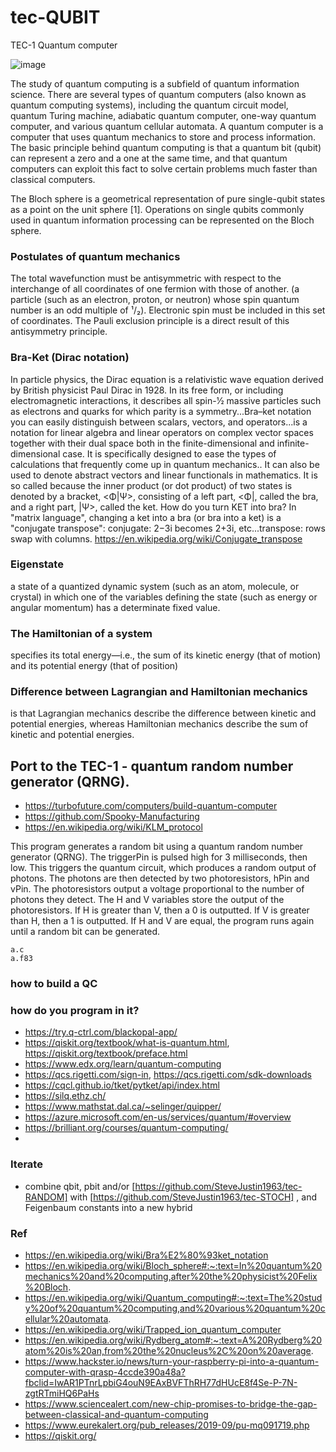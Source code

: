 # tec-QUBIT
TEC-1 Quantum computer


![image](https://user-images.githubusercontent.com/58069246/168208704-accd312d-889d-4fb1-8918-afbac26e6cf5.png)

The study of quantum computing is a subfield of quantum information science. There are several types of quantum computers (also known as quantum computing systems), including the quantum circuit model, quantum Turing machine, adiabatic quantum computer, one-way quantum computer, and various quantum cellular automata. A quantum computer is a computer that uses quantum mechanics to store and process information. The basic principle behind quantum computing is that a quantum bit (qubit) can represent a zero and a one at the same time, and that quantum computers can exploit this fact to solve certain problems much faster than classical computers.

The Bloch sphere is a geometrical representation of pure single-qubit states as a point on the unit sphere [1]. Operations on single qubits commonly used in quantum information processing can be represented on the Bloch sphere. 

### Postulates of quantum mechanics
The total wavefunction must be antisymmetric with respect to the interchange of all coordinates of one fermion with those of another. (a particle (such as an electron, proton, or neutron) whose spin quantum number is an odd multiple of ¹/₂). Electronic spin must be included in this set of coordinates. The Pauli exclusion principle is a direct result of this antisymmetry principle.

### Bra-Ket (Dirac notation)
In particle physics, the Dirac equation is a relativistic wave equation derived by British physicist Paul Dirac in 1928. In its free form, or including electromagnetic interactions, it describes all spin-1⁄2 massive particles such as electrons and quarks for which parity is a symmetry...Bra–ket notation you can easily distinguish between scalars, vectors, and operators...is a notation for linear algebra and linear operators on complex vector spaces together with their dual space both in the finite-dimensional and infinite-dimensional case. It is specifically designed to ease the types of calculations that frequently come up in quantum mechanics.. It can also be used to denote abstract vectors and linear functionals in mathematics. It is so called because the inner product (or dot product) of two states is denoted by a bracket, <Φ|Ψ>, consisting of a left part, <Φ|, called the bra, and a right part, |Ψ>, called the ket. How do you turn KET into bra? In "matrix language", changing a ket into a bra (or bra into a ket) is a "conjugate transpose": conjugate: 2−3i becomes 2+3i, etc...transpose: rows swap with columns. https://en.wikipedia.org/wiki/Conjugate_transpose



### Eigenstate
a state of a quantized dynamic system (such as an atom, molecule, or crystal) in which one of the variables defining the state (such as energy or angular momentum) has a determinate fixed value.

### The Hamiltonian of a system 
specifies its total energy—i.e., the sum of its kinetic energy (that of motion) and its potential energy (that of position)

### Difference between Lagrangian and Hamiltonian mechanics 
is that Lagrangian mechanics describe the difference between kinetic and potential energies, whereas Hamiltonian mechanics describe the sum of kinetic and potential energies.




## Port to the TEC-1 - quantum random number generator (QRNG).
- https://turbofuture.com/computers/build-quantum-computer
- https://github.com/Spooky-Manufacturing
- https://en.wikipedia.org/wiki/KLM_protocol


This program generates a random bit using a quantum random number generator (QRNG).
The triggerPin is pulsed high for 3 milliseconds, then low. This triggers the quantum circuit, which produces a random output of photons.
The photons are then detected by two photoresistors, hPin and vPin. The photoresistors output a voltage proportional to the number of photons they detect.
The H and V variables store the output of the photoresistors. If H is greater than V, then a 0 is outputted. If V is greater than H, then a 1 is outputted. If H and V are equal, the program runs again until a random bit can be generated.

```
a.c
a.f83
```

### how to build a QC





### how do you program in it?
- https://try.q-ctrl.com/blackopal-app/
- https://qiskit.org/textbook/what-is-quantum.html, https://qiskit.org/textbook/preface.html
- https://www.edx.org/learn/quantum-computing
- https://qcs.rigetti.com/sign-in, https://qcs.rigetti.com/sdk-downloads
- https://cqcl.github.io/tket/pytket/api/index.html
- https://silq.ethz.ch/
- https://www.mathstat.dal.ca/~selinger/quipper/
- https://azure.microsoft.com/en-us/services/quantum/#overview
- https://brilliant.org/courses/quantum-computing/
- 



### Iterate
- combine qbit, pbit and/or [https://github.com/SteveJustin1963/tec-RANDOM] with [https://github.com/SteveJustin1963/tec-STOCH] , and Feigenbaum constants into a new hybrid


### Ref
- https://en.wikipedia.org/wiki/Bra%E2%80%93ket_notation
- https://en.wikipedia.org/wiki/Bloch_sphere#:~:text=In%20quantum%20mechanics%20and%20computing,after%20the%20physicist%20Felix%20Bloch.
- https://en.wikipedia.org/wiki/Quantum_computing#:~:text=The%20study%20of%20quantum%20computing,and%20various%20quantum%20cellular%20automata.
- https://en.wikipedia.org/wiki/Trapped_ion_quantum_computer
- https://en.wikipedia.org/wiki/Rydberg_atom#:~:text=A%20Rydberg%20atom%20is%20an,from%20the%20nucleus%2C%20on%20average.
- https://www.hackster.io/news/turn-your-raspberry-pi-into-a-quantum-computer-with-qrasp-4ccde390a48a?fbclid=IwAR1PTnrLpbiG4ouN9EAxBVFThRH77dHUcE8f4Se-P-7N-zgtRTmiHQ6PaHs
- https://www.sciencealert.com/new-chip-promises-to-bridge-the-gap-between-classical-and-quantum-computing
- https://www.eurekalert.org/pub_releases/2019-09/pu-mq091719.php
- https://qiskit.org/

